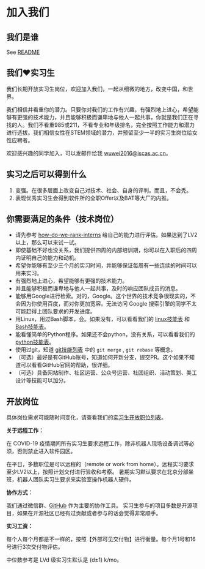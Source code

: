 # 加入我们

## 我们是谁

See [README](README.md)

## 我们❤️实习生

我们长期开放实习生岗位，欢迎加入我们，一起从细微的地方，改变中国，和世界。

我们相信并看重你的潜力。只要你对我们的工作有兴趣，有强烈地上进心，希望能够有更强的技术能力，并且能够积极而谦卑地与他人一起共事，你就是我们正在寻找的人。我们不看重985或211，不看专业和年级排名，完全按照工作能力和潜力进行选拔。我们相信女性在STEM领域的潜力，并预留至少一半的实习生岗位给女性应聘者。

欢迎感兴趣的同学加入，可以发邮件给我 [wuwei2016@iscas.ac.cn](mailto:wuwei2016@iscas.ac.cn)。

## 实习之后可以得到什么

1. 变强。在很多层面上改变自己对技术、社会、自身的评判。而且，不会秃。
2. 表现优秀实习生会得到软件所的全职Offer以及BAT等大厂的内推。

## 你需要满足的条件（技术岗位）

- 请先参考 [how-do-we-rank-interns](how-do-we-rank-interns.md) 给自己的能力进行评估。如果达到了LV2以上，那么可以来试一试。
- 即使基础不好也没关系，我们提供四周的内部培训期，你可以在入职后的四周内证明自己的能力和动机。
- 希望你能够有至少三个月的实习时间，并能够保证每周有一些连续的时间可以用来实习。
- 有强烈地上进心，希望能够有更强的技术能力。
- 并且能够积极而谦卑地与他人一起共事，及时的响应团队成员的消息。
- 能够用Google进行检索。对的，Google。这个世界的技术竞争很现实的，不会因为你使用百度，而对你更加宽容。无法访问 Google 搜索引擎的同学不太可能赶得上团队要求的开发进度。
- 用Linux，用过Bash脚本，会。如果没有，可以看看我们的 [linux技能表](archives/capabilities/linux-checklist.md) 和 [Bash技能表](capabilities/bash-checklist.md)。
- 能看懂简单的Python程序。如果还不会python，没有关系，可以看看我们的[python技能表](archives/capabilities/python-checklist.md)。
- 使用过git，知道 [git技能列表](archives/capabilities/git-checklist.md) 中的 `git merge` , `git rebase` 等概念。
- （可选）最好是有GitHub账号，知道如何开新分支，提交PR。这个如果不知道可以看看GitHub官网的帮助，很详细。
- （可选）具备网站制作、社区运营、公众号运营、社团组织、活动策划、美工设计等技能可以加分。

## 开放岗位

具体岗位需求可能随时间变化，请查看我们的[实习生开放职位列表](open-internships.md)。

**关于远程工作：**

在 COVID-19 疫情期间所有实习生要求远程工作，除非机器人现场设备调试等必须，否则禁止进入软件园区。

在平日，多数职位是可以远程的（remote or work from home）。远程实习要求至少LV2以上，按照计划交付进行验收和考察。
暑期实习默认要求在北京分部坐班，机器人团队实习生要求来实验室操作机器人硬件。

**协作方式：**

我们通过微信群、[GitHub](https://github.com) 作为主要的协作工具。
实习生参与的项目多数是开源项目，如果在开源社区已经有过贡献或者参与的话会觉得非常顺手。

**实习工资：**

每个人每个月都是不一样的，按照【外部可见交付物】进行衡量。每个月1号和16号进行3次交付物评估。

中位数参考是 LVd 级实习生默认是 (d±1) k/mo。
